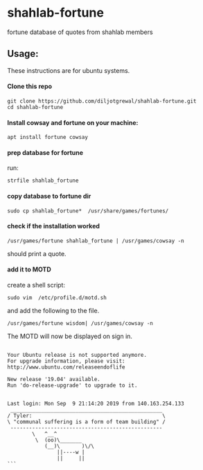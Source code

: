 # shahlab-fortune
fortune database of quotes from shahlab members


## Usage:

These instructions are for ubuntu systems.

#### Clone this repo 

```
git clone https://github.com/diljotgrewal/shahlab-fortune.git
cd shahlab-fortune
```


#### Install cowsay and fortune on your machine:

```
apt install fortune cowsay
```

#### prep database for fortune

run:
```
strfile shahlab_fortune
```

#### copy database to fortune dir

```
sudo cp shahlab_fortune*  /usr/share/games/fortunes/
```


#### check if the installation worked

```
/usr/games/fortune shahlab_fortune | /usr/games/cowsay -n
```

should print a quote.


#### add it to MOTD

create a shell script:
```
sudo vim  /etc/profile.d/motd.sh
```

and add the following to the file.
```
/usr/games/fortune wisdom| /usr/games/cowsay -n
```


The MOTD will now be displayed on sign in.

````

Your Ubuntu release is not supported anymore.
For upgrade information, please visit:
http://www.ubuntu.com/releaseendoflife

New release '19.04' available.
Run 'do-release-upgrade' to upgrade to it.


Last login: Mon Sep  9 21:14:20 2019 from 140.163.254.133
 _________________________________________________
/ Tyler:                                          \
\ "communal suffering is a form of team building" /
 -------------------------------------------------
        \   ^__^
         \  (oo)\_______
            (__)\       )\/\
                ||----w |
                ||     ||
``` 
